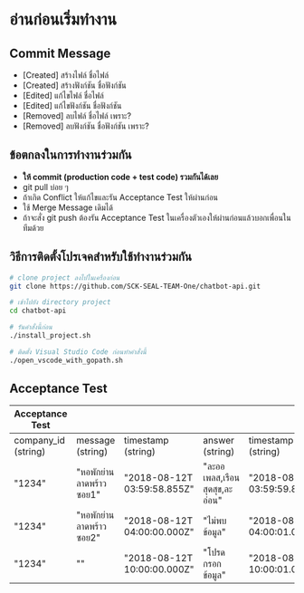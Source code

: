 # อ่านก่อนเริ่มทำงาน
## Commit Message
- [Created] สร้างไฟล์ ชื่อไฟล์
- [Created] สร้างฟังก์ชัน ชื่อฟังก์ชัน
- [Edited] แก้ไขไฟล์ ชื่อไฟล์
- [Edited] แก้ไขฟังก์ชัน ชื่อฟังก์ชัน
- [Removed] ลบไฟล์ ชื่อไฟล์ เพราะ?
- [Removed] ลบฟังก์ชัน ชื่อฟังก์ชัน เพราะ?

## ข้อตกลงในการทำงานร่วมกัน
- **ให้ commit (production code + test code) รวมกันได้เลย**
- git pull บ่อย ๆ
- ถ้าเกิด Conflict ให้แก้ไขและรัน Acceptance Test ให้ผ่านก่อน
- ใช้ Merge Message เดิมได้
- ถ้าจะสั่ง git push ต้องรัน Acceptance Test ในเครื่องตัวเองให้ผ่านก่อนแล้วบอกเพื่อนในทีมด้วย

## วิธีการติดตั้งโปรเจคสำหรับใช้ทำงานร่วมกัน
```bash
# clone project ลงไปในเครื่องก่อน
git clone https://github.com/SCK-SEAL-TEAM-One/chatbot-api.git

# เข้าไปยัง directory project
cd chatbot-api

# รันคำสั่งนี้ก่อน
./install_project.sh

# ติดตั้ง Visual Studio Code ก่อนทำคำสั่งนี้
./open_vscode_with_gopath.sh

```

## Acceptance Test
| Acceptance Test     |                      |                             |                           |                             |
|---------------------|----------------------|-----------------------------|---------------------------|-----------------------------|
| company_id (string) | message (string)     | timestamp (string)          | answer (string)           | timestamp (string)          |
| "1234"              | "หอพักย่านลาดพร้าวซอย1" | "2018-08-12T 03:59:58.855Z" | "ละออเพลส,เรือนสุดสุข,ละอ่อน" | "2018-08-12T 03:59:59.855Z" |
| "1234"              | "หอพักย่านลาดพร้าวซอย2" | "2018-08-12T 04:00:00.000Z" | "ไม่พบข้อมูล"                | "2018-08-12T 04:00:01.000Z" |
| "1234"              | ""                   | "2018-08-12T 10:00:00.000Z" | "โปรดกรอกข้อมูล"            | "2018-08-12T 10:00:01.000Z" |